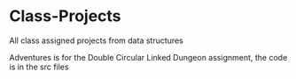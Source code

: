 # Class-Projects
All class assigned projects from data structures

Adventures is for the Double Circular Linked Dungeon assignment, the code is in the src files
